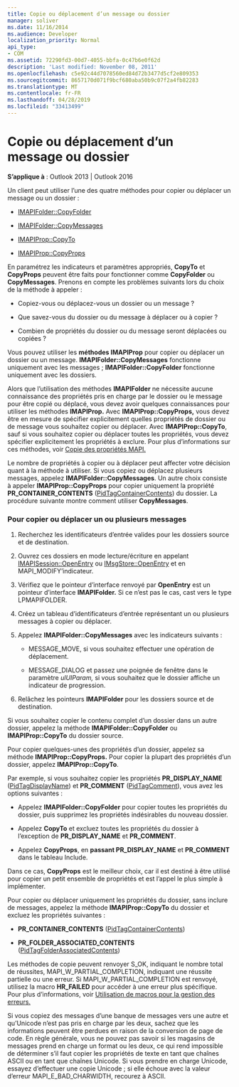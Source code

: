 ```yaml
---
title: Copie ou déplacement d’un message ou dossier
manager: soliver
ms.date: 11/16/2014
ms.audience: Developer
localization_priority: Normal
api_type:
- COM
ms.assetid: 72290fd3-00d7-4055-bbfa-0c47b6e0f62d
description: 'Last modified: November 08, 2011'
ms.openlocfilehash: c5e92c44d7078560ed84d72b3477d5cf2e809353
ms.sourcegitcommit: 8657170d071f9bcf680aba50b9c07f2a4fb82283
ms.translationtype: MT
ms.contentlocale: fr-FR
ms.lasthandoff: 04/28/2019
ms.locfileid: "33413499"
---
```

# <a name="copying-or-moving-a-message-or-a-folder"></a>Copie ou déplacement d’un message ou dossier
  
**S’applique à** : Outlook 2013 | Outlook 2016 
  
Un client peut utiliser l’une des quatre méthodes pour copier ou déplacer un message ou un dossier :
  
- [IMAPIFolder::CopyFolder](imapifolder-copyfolder.md)
    
- [IMAPIFolder::CopyMessages](imapifolder-copymessages.md)
    
- [IMAPIProp::CopyTo](imapiprop-copyto.md)
    
- [IMAPIProp::CopyProps](imapiprop-copyprops.md)
    
En paramétrez les indicateurs et paramètres appropriés, **CopyTo** et **CopyProps** peuvent être faits pour fonctionner comme **CopyFolder** ou **CopyMessages**. Prenons en compte les problèmes suivants lors du choix de la méthode à appeler :
  
- Copiez-vous ou déplacez-vous un dossier ou un message ?
    
- Que savez-vous du dossier ou du message à déplacer ou à copier ?
    
- Combien de propriétés du dossier ou du message seront déplacées ou copiées ?
    
Vous pouvez utiliser les **méthodes IMAPIProp** pour copier ou déplacer un dossier ou un message. **IMAPIFolder::CopyMessages** fonctionne uniquement avec les messages ; **IMAPIFolder::CopyFolder** fonctionne uniquement avec les dossiers. 
  
Alors que l’utilisation des méthodes **IMAPIFolder** ne nécessite aucune connaissance des propriétés pris en charge par le dossier ou le message pour être copié ou déplacé, vous devez avoir quelques connaissances pour utiliser les méthodes **IMAPIProp.** Avec **IMAPIProp::CopyProps,** vous devez être en mesure de spécifier explicitement quelles propriétés de dossier ou de message vous souhaitez copier ou déplacer. Avec **IMAPIProp::CopyTo**, sauf si vous souhaitez copier ou déplacer toutes les propriétés, vous devez spécifier explicitement les propriétés à exclure. Pour plus d’informations sur ces méthodes, voir [Copie des propriétés MAPI.](copying-mapi-properties.md)
  
Le nombre de propriétés à copier ou à déplacer peut affecter votre décision quant à la méthode à utiliser. Si vous copiez ou déplacez plusieurs messages, appelez **IMAPIFolder::CopyMessages**. Un autre choix consiste à appeler **IMAPIProp::CopyProps** pour copier uniquement la propriété **PR_CONTAINER_CONTENTS** ([PidTagContainerContents](pidtagcontainercontents-canonical-property.md)) du dossier. La procédure suivante montre comment utiliser **CopyMessages**. 
  
### <a name="to-copy-or-move-one-or-more-messages"></a>Pour copier ou déplacer un ou plusieurs messages
  
1. Recherchez les identificateurs d’entrée valides pour les dossiers source et de destination.
    
2. Ouvrez ces dossiers en mode lecture/écriture en appelant [IMAPISession::OpenEntry](imapisession-openentry.md) ou [IMsgStore::OpenEntry](imsgstore-openentry.md) et en MAPI_MODIFY’indicateur. 
    
3. Vérifiez que le pointeur d’interface renvoyé par **OpenEntry** est un pointeur d’interface **IMAPIFolder.** Si ce n’est pas le cas, cast vers le type LPMAPIFOLDER. 
    
4. Créez un tableau d’identificateurs d’entrée représentant un ou plusieurs messages à copier ou déplacer. 
    
5. Appelez **IMAPIFolder::CopyMessages** avec les indicateurs suivants : 
    
   - MESSAGE_MOVE, si vous souhaitez effectuer une opération de déplacement. 
    
   - MESSAGE_DIALOG et passez une poignée de fenêtre dans le paramètre  _ulUIParam,_ si vous souhaitez que le dossier affiche un indicateur de progression. 
    
6. Relâchez les pointeurs **IMAPIFolder** pour les dossiers source et de destination. 
    
Si vous souhaitez copier le contenu complet d’un dossier dans un autre dossier, appelez la méthode **IMAPIFolder::CopyFolder** ou **IMAPIProp::CopyTo** du dossier source. 
  
Pour copier quelques-unes des propriétés d’un dossier, appelez sa méthode **IMAPIProp::CopyProps.** Pour copier la plupart des propriétés d’un dossier, appelez **IMAPIProp::CopyTo**. 
  
Par exemple, si vous souhaitez copier les propriétés **PR_DISPLAY_NAME** ([PidTagDisplayName](pidtagdisplayname-canonical-property.md)) et **PR_COMMENT** ([PidTagComment](pidtagcomment-canonical-property.md)), vous avez les options suivantes :
  
- Appelez **IMAPIFolder::CopyFolder** pour copier toutes les propriétés du dossier, puis supprimez les propriétés indésirables du nouveau dossier. 
    
- Appelez **CopyTo** et excluez toutes les propriétés du dossier à l’exception de **PR_DISPLAY_NAME** et **PR_COMMENT**. 
    
- Appelez **CopyProps**, en **passant PR_DISPLAY_NAME** et **PR_COMMENT** dans le tableau Include. 
    
Dans ce cas, **CopyProps** est le meilleur choix, car il est destiné à être utilisé pour copier un petit ensemble de propriétés et est l’appel le plus simple à implémenter. 
  
Pour copier ou déplacer uniquement les propriétés du dossier, sans inclure de messages, appelez la méthode **IMAPIProp::CopyTo** du dossier et excluez les propriétés suivantes : 
  
- **PR_CONTAINER_CONTENTS** ([PidTagContainerContents](pidtagcontainercontents-canonical-property.md))
    
- **PR_FOLDER_ASSOCIATED_CONTENTS** ([PidTagFolderAssociatedContents](pidtagfolderassociatedcontents-canonical-property.md))
    
Les méthodes de copie peuvent renvoyer S_OK, indiquant le nombre total de réussites, MAPI_W_PARTIAL_COMPLETION, indiquant une réussite partielle ou une erreur. Si MAPI_W_PARTIAL_COMPLETION est renvoyé, utilisez la macro **HR_FAILED** pour accéder à une erreur plus spécifique. Pour plus d’informations, voir [Utilisation de macros pour la gestion des erreurs.](using-macros-for-error-handling.md)
  
Si vous copiez des messages d’une banque de messages vers une autre et qu’Unicode n’est pas pris en charge par les deux, sachez que les informations peuvent être perdues en raison de la conversion de page de code. En règle générale, vous ne pouvez pas savoir si les magasins de messages prend en charge un format ou les deux, ce qui rend impossible de déterminer s’il faut copier les propriétés de texte en tant que chaînes ASCII ou en tant que chaînes Unicode. Si vous prendre en charge Unicode, essayez d’effectuer une copie Unicode ; si elle échoue avec la valeur d’erreur MAPI_E_BAD_CHARWIDTH, recourez à ASCII.
  

